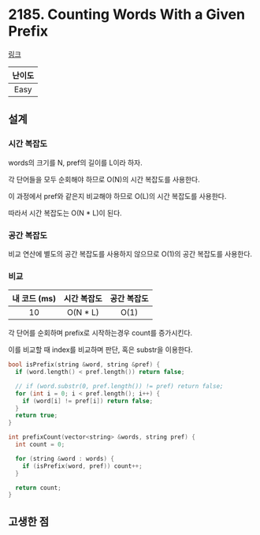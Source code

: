 # 2185. Counting Words With a Given Prefix

[링크](https://leetcode.com/problems/counting-words-with-a-given-prefix/)

| 난이도 |
| :----: |
|  Easy  |

## 설계

### 시간 복잡도

words의 크기를 N, pref의 길이를 L이라 하자.

각 단어들을 모두 순회해야 하므로 O(N)의 시간 복잡도를 사용한다.

이 과정에서 pref와 같은지 비교해야 하므로 O(L)의 시간 복잡도를 사용한다.

따라서 시간 복잡도는 O(N \* L)이 된다.

### 공간 복잡도

비교 연산에 별도의 공간 복잡도를 사용하지 않으므로 O(1)의 공간 복잡도를 사용한다.

### 비교

| 내 코드 (ms) | 시간 복잡도 | 공간 복잡도 |
| :----------: | :---------: | :---------: |
|      10      |  O(N \* L)  |    O(1)     |

각 단어를 순회하며 prefix로 시작하는경우 count를 증가시킨다.

이를 비교할 때 index를 비교하며 판단, 혹은 substr을 이용한다.

```cpp
bool isPrefix(string &word, string &pref) {
  if (word.length() < pref.length()) return false;

  // if (word.substr(0, pref.length()) != pref) return false;
  for (int i = 0; i < pref.length(); i++) {
    if (word[i] != pref[i]) return false;
  }
  return true;
}

int prefixCount(vector<string> &words, string pref) {
  int count = 0;

  for (string &word : words) {
    if (isPrefix(word, pref)) count++;
  }

  return count;
}
```

## 고생한 점
